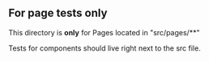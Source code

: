 ## For page tests only
This directory is **only** for Pages located in "src/pages/**"

Tests for components should live right next to the src file.